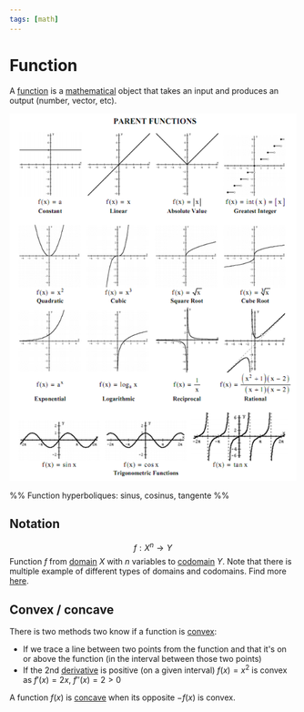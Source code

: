 ```yaml
---
tags: [math]
---
```


# Function 

A [function](https://simple.wikipedia.org/wiki/Function_(mathematics)) is a [mathematical](../maths.md) object that takes an input and produces an output (number, vector, etc).

![List of functions](../assets/functions.png)

%%
Function hyperboliques: sinus, cosinus, tangente
%%

## Notation

$$f: X^n \to Y$$
Function $f$ from [domain](https://en.wikipedia.org/wiki/Domain_of_a_function) $X$ with $n$ variables to [codomain](https://simple.wikipedia.org/wiki/Range_(mathematics)) $Y$.
Note that there is multiple example of different types of domains and codomains. Find more [here](https://en.wikipedia.org/wiki/Function_(mathematics)).

## Convex / concave

There is two methods two know if a function is [convex](https://simple.wikipedia.org/wiki/Convex_function):

- If we trace a line between two points from the function and that it's on or above the function (in the interval between those two points)
- If the 2nd [derivative](derivative.md) is positive (on a given interval)
  $f(x)=x^2$ is convex as $f'(x)=2x$, $f''(x)=2 > 0$

A function $f(x)$ is [concave](https://en.wikipedia.org/wiki/Concave_function) when its opposite $-f(x)$ is convex.